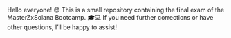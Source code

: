 Hello everyone! 😊 
This is a small repository containing the final exam of the MasterZxSolana Bootcamp. 🎓💻
If you need further corrections or have other questions, I’ll be happy to assist!
